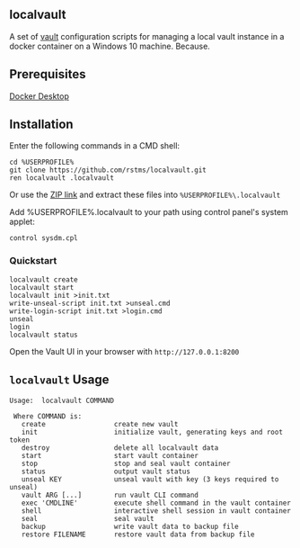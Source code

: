 localvault
----------

A set of [vault](https://www.vaultproject.io/) configuration scripts for managing a local vault instance in a docker container on a Windows 10 machine.   Because.

## Prerequisites
[Docker Desktop](https://www.docker.com/products/docker-desktop)

## Installation
Enter the following commands in a CMD shell:
```
cd %USERPROFILE%
git clone https://github.com/rstms/localvault.git
ren localvault .localvault
```
Or use the [ZIP link](https://github.com/rstms/localvault/archive/master.zip) and extract these files into `%USERPROFILE%\.localvault`

Add %USERPROFILE%\.localvault to your path using control panel's system applet:
```
control sysdm.cpl
```

### Quickstart
```
localvault create
localvault start
localvault init >init.txt
write-unseal-script init.txt >unseal.cmd
write-login-script init.txt >login.cmd
unseal
login
localvault status
```

Open the Vault UI in your browser with `http://127.0.0.1:8200`


## `localvault` Usage
```
Usage:  localvault COMMAND

 Where COMMAND is: 
   create                 create new vault
   init                   initialize vault, generating keys and root token
   destroy                delete all localvault data
   start                  start vault container
   stop                   stop and seal vault container
   status                 output vault status
   unseal KEY             unseal vault with key (3 keys required to unseal)
   vault ARG [...]        run vault CLI command
   exec 'CMDLINE'         execute shell command in the vault container
   shell                  interactive shell session in vault container
   seal                   seal vault
   backup                 write vault data to backup file
   restore FILENAME       restore vault data from backup file

```
